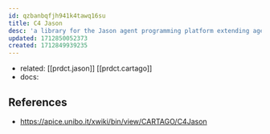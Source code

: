 ```yaml
---
id: qzbanbqfjh941k4tawq16su
title: C4 Jason
desc: 'a library for the Jason agent programming platform extending agents with the capability to work inside artifact-based environments based on CARTAGO model and technology'
updated: 1712850052373
created: 1712849939235
---
```


- related: [[prdct.jason]] [[prdct.cartago]]
- docs: 

## References

- https://apice.unibo.it/xwiki/bin/view/CARTAGO/C4Jason